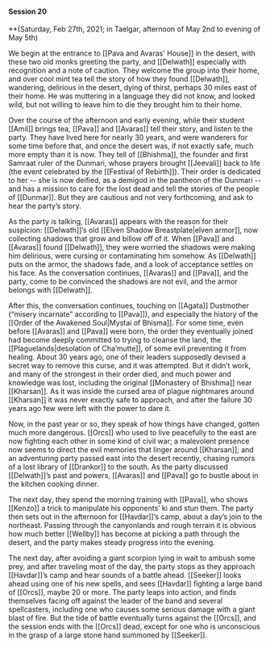 #### Session 20

**(Saturday, Feb 27th, 2021; in Taelgar, afternoon of May 2nd to evening of May 5th)

We begin at the entrance to [[Pava and Avaras' House]] in the desert, with these two old monks greeting the party, and [[Delwath]] especially with recognition and a note of caution. They welcome the group into their home, and over cool mint tea tell the story of how they found [[Delwath]], wandering, delirious in the desert, dying of thirst, perhaps 30 miles east of their home. He was muttering in a language they did not know, and looked wild, but not willing to leave him to die they brought him to their home. 

Over the course of the afternoon and early evening, while their student [[Amil]] brings tea, [[Pava]] and [[Avaras]] tell their story, and listen to the party. They have lived here for nearly 30 years, and were wanderers for some time before that, and once the desert was, if not exactly safe, much more empty than it is now. They tell of [[Bhishma]], the founder and first Samraat ruler of the Dunmari, whose prayers brought [[Jeevali]] back to life (the event celebrated by the [[Festival of Rebirth]]). Their order is dedicated to her -- she is now deified, as a demigod in the pantheon of the Dunmari -- and has a mission to care for the lost dead and tell the stories of the people of [[Dunmar]]. But they are cautious and not very forthcoming, and ask to hear the party’s story.

As the party is talking, [[Avaras]] appears with the reason for their suspicion: [[Delwath]]’s old [[Elven Shadow Breastplate|elven armor]], now collecting shadows that grow and billow off of it. When [[Pava]] and [[Avaras]] found [[Delwath]], they were worried the shadows were making him delirious, were cursing or contaminating him somehow. As [[Delwath]] puts on the armor, the shadows fade, and a look of acceptance settles on his face. As the conversation continues, [[Avaras]] and [[Pava]], and the party, come to be convinced the shadows are not evil, and the armor belongs with [[Delwath]]. 

After this, the conversation continues, touching on [[Agata]] Dustmother (“misery incarnate” according to [[Pava]]), and especially the history of the [[Order of the Awakened Soul|Mystai of Bhisma]]. For some time, even before [[Avaras]] and [[Pava]] were born, the order they eventually joined had become deeply committed to trying to cleanse the land, the [[Plaguelands|desolation of Cha’mutte]], of some evil preventing it from healing. About 30 years ago, one of their leaders supposedly devised a secret way to remove this curse, and it was attempted. But it didn’t work, and many of the strongest in their order died, and much power and knowledge was lost, including the original [[Monastery of Bhishma]] near [[Kharsan]]. As it was inside the cursed area of plague nightmares around [[Kharsan]] it was never exactly safe to approach, and after the failure 30 years ago few were left with the power to dare it.

Now, in the past year or so, they speak of how things have changed, gotten much more dangerous. [[Orcs]] who used to live peacefully to the east are now fighting each other in some kind of civil war; a malevolent presence now seems to direct the evil memories that linger around [[Kharsan]]; and an adventuring party passed east into the desert recently, chasing rumors of a lost library of [[Drankor]] to the south. As the party discussed [[Delwath]]’s past and powers, [[Avaras]] and [[Pava]] go to bustle about in the kitchen cooking dinner. 

The next day, they spend the morning training with [[Pava]], who shows [[Kenzo]] a trick to manipulate his opponents’ ki and stun them. The party then sets out in the afternoon for [[Havdar]]’s camp, about a day’s join to the northeast. Passing through the canyonlands and rough terrain it is obvious how much better [[Wellby]] has become at picking a path through the desert, and the party makes steady progress into the evening. 

The next day, after avoiding a giant scorpion lying in wait to ambush some prey, and after traveling most of the day, the party stops as they approach [[Havdar]]’s camp and hear sounds of a battle ahead. [[Seeker]] looks ahead using one of his new spells, and sees [[Havdar]] fighting a large band of [[Orcs]], maybe 20 or more. The party leaps into action, and finds themselves facing off against the leader of the band and several spellcasters, including one who causes some serious damage with a giant blast of fire. But the tide of battle eventually turns against the [[Orcs]], and the session ends with the [[Orcs]] dead, except for one who is unconscious in the grasp of a large stone hand summoned by [[Seeker]]. 
